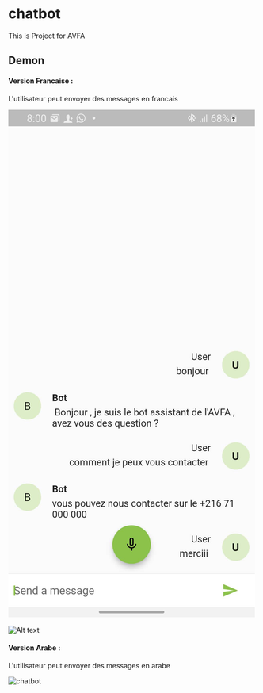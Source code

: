 # chatbot
This is Project for AVFA 
## Demon 
#### Version Francaise : 
L'utilisateur peut envoyer des messages en francais 


<img src="https://github.com/avfa-chatbot/avfa_chatbot_flutter/blob/main/screenshot/Screenshot_20190728-214356.jpg"  title="chatbot">

![Alt text]("https://github.com/avfa-chatbot/avfa_chatbot_flutter/main/screenshot/Screenshot_20190728-214356.jpg")


#### Version Arabe : 
L'utilisateur peut envoyer des messages en arabe 

<img src="https://github.com/avfa-chatbot/avfa_chatbot_flutter/screenshot/Screenshot_20190728-2143562.png"  title="chatbot">
